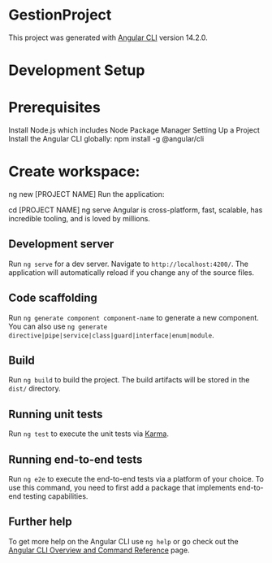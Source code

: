 # GestionProject

This project was generated with [Angular CLI](https://github.com/angular/angular-cli) version 14.2.0.

# Development Setup
# Prerequisites
Install Node.js which includes Node Package Manager
Setting Up a Project
Install the Angular CLI globally:
npm install -g @angular/cli
# Create workspace:
ng new [PROJECT NAME]
Run the application:

cd [PROJECT NAME]
ng serve
Angular is cross-platform, fast, scalable, has incredible tooling, and is loved by millions.

## Development server

Run `ng serve` for a dev server. Navigate to `http://localhost:4200/`. The application will automatically reload if you change any of the source files.

## Code scaffolding

Run `ng generate component component-name` to generate a new component. You can also use `ng generate directive|pipe|service|class|guard|interface|enum|module`.

## Build

Run `ng build` to build the project. The build artifacts will be stored in the `dist/` directory.

## Running unit tests

Run `ng test` to execute the unit tests via [Karma](https://karma-runner.github.io).

## Running end-to-end tests

Run `ng e2e` to execute the end-to-end tests via a platform of your choice. To use this command, you need to first add a package that implements end-to-end testing capabilities.

## Further help

To get more help on the Angular CLI use `ng help` or go check out the [Angular CLI Overview and Command Reference](https://angular.io/cli) page.
